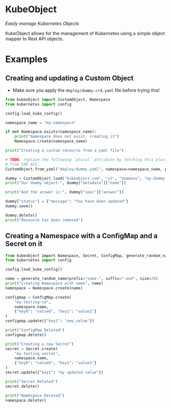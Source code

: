 # KubeObject

_Easily manage Kubernetes Objects_

KubeObject allows for the management of Kubernetes using a simple object mapper to Rest API objects.

# Examples

## Creating and updating a Custom Object

* Make sure you apply the `deploy/dummy.crd.yaml` file before trying this!

``` python
from kubeobject import CustomObject, Namespace
from kubernetes import config

config.load_kube_config()

namespace_name = "my-namespace"

if not Namespace.exists(namespace_name):
    print("Namespace does not exist, creating it")
    Namespace.create(namespace_name)

print("Creating a custom resource from a yaml file")

# TODO: replace the following `plural` attribute by fetching this plural name
# from CRD API.
CustomObject.from_yaml("deploy/dummy.yaml", namespace=namespace_name, plural="dummies")

dummy = CustomObject.load("kubeobject.com", "v1", "dummies", "my-dummy-object", namespace_name)
print("Our dummy object:", dummy["metadata"]["name"])

print("And the answer is:", dummy["spec"]["answer"])

dummy["status"] = {"message": "You have been updated"}
dummy.save()

dummy.delete()
print("Resource has been removed")
```

## Creating a Namespace with a ConfigMap and a Secret on it

``` python
from kubeobject import Namespace, Secret, ConfigMap, generate_random_name
from kubernetes import config

config.load_kube_config()

name = generate_random_name(prefix="some-", suffix="-end", size=20)
print("Creating Namespace with name", name)
namespace = Namespace.create(name)

configmap = ConfigMap.create(
    "my-testing-cm",
    namespace.name,
    {"key0": "value0", "key1": "value1"}
)
configmap.update({"key1": "new_value"})

print("ConfigMap Deleted")
configmap.delete()

print("Creating a new Secret")
secret = Secret.create(
    "my-testing-secret",
    namespace.name,
    {"key0": "value0", "key1": "value1"}
)
secret.update({"key1": "my updated value"})

print("Secret Deleted")
secret.delete()

print("Namespace Deleted")
namespace.delete()
```
